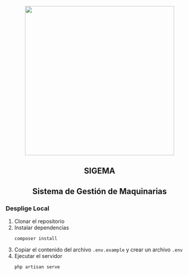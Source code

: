 <p align="center"><a href="https://laravel.com" target="_blank"><img src="https://raw.githubusercontent.com/laravel/art/master/logo-lockup/5%20SVG/2%20CMYK/1%20Full%20Color/laravel-logolockup-cmyk-red.svg" width="400"></a></p>

## <p align="center">SIGEMA
## <p align="center">Sistema de Gestión de Maquinarias
### Desplige Local
1. Clonar el repositorio
2. Instalar dependencias
    ```
    composer install
    ```
3. Copiar el contenido del archivo ``.env.example`` y crear un archivo ``.env``
4. Ejecutar el servidor
    ```
    php artisan serve
    ```

